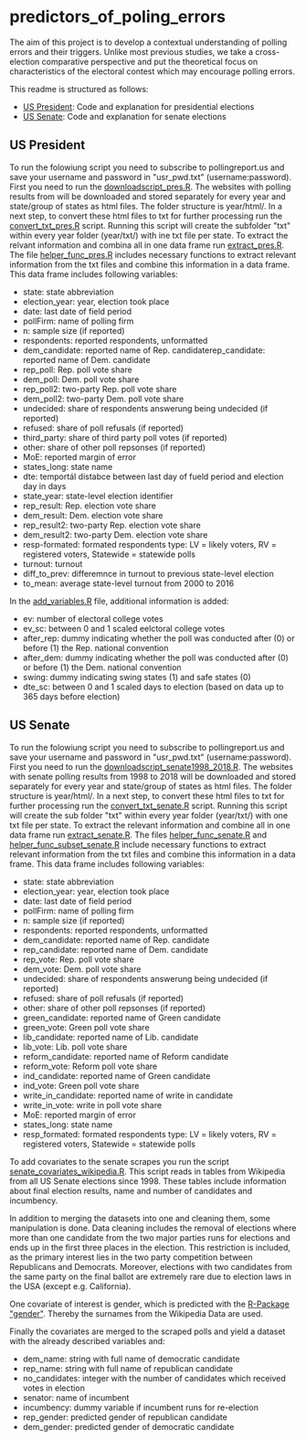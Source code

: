 # predictors_of_poling_errors
The aim of this project is to develop a contextual understanding of polling errors and their triggers. Unlike most previous studies, we take a cross-election comparative perspective and put the theoretical focus on characteristics of the electoral contest which may encourage polling errors.

This readme is structured as follows:

- [US President](https://github.com/SinaMaria412/predictors_of_polling_errors#us-president): Code and explanation for presidential elections
- [US Senate](https://github.com/SinaMaria412/predictors_of_polling_errors#us-senate): Code and explanation for senate elections

## US President

To run the folowiung script you need to subscribe to pollingreport.us and save your username and password in "usr_pwd.txt" (username:password).
First you need to run the [downloadscript_pres.R](https://github.com/SinaMaria412/predictors_of_polling_errors/blob/master/us_president/scrape/downloadscript_pres.R). The websites with polling results from will be downloaded and stored separately for every year and state/group of states as html files. The folder structure is year/html/. In a next step, to convert these html files to txt for further processing run the [convert_txt_pres.R](https://github.com/SinaMaria412/predictors_of_polling_errors/blob/master/us_president/scrape/convert_txt_pres.R) script. Running this script will create the subfolder "txt" within every year folder (year/txt/) with ine txt file per state. To extract the relvant information and combina all in one data frame run [extract_pres.R](https://github.com/SinaMaria412/predictors_of_polling_errors/blob/master/us_president/scrape/extract_pres.R). The file [helper_func_pres.R](https://github.com/SinaMaria412/predictors_of_polling_errors/blob/master/us_president/scrape/helper_func_pres.R) includes necessary functions to extract relevant information from the txt files and combine this information in a data frame. This data frame includes following variables:

- state: state abbreviation
- election_year: year, election took place
- date: last date of field period
- pollFirm: name of polling firm
- n: sample size (if reported)
- respondents: reported respondents, unformatted
- dem_candidate: reported name of Rep. candidaterep_candidate: reported name of Dem. candidate
- rep_poll: Rep. poll vote share 
- dem_poll: Dem. poll vote share 
- rep_poll2: two-party Rep. poll vote share 
- dem_poll2: two-party Dem. poll vote share 
- undecided: share of respondents answerung being undecided (if reported)
- refused: share of poll refusals (if reported)
- third_party: share of third party poll votes (if reported)
- other: share of other poll repsonses (if reported)
- MoE: reported margin of error
- states_long: state name
- dte: temportál distabce between last day of fueld period and election day in days
- state_year: state-level election identifier
- rep_result: Rep. election vote share
- dem_result: Dem. election vote share
- rep_result2: two-party Rep. election vote share
- dem_result2: two-party Dem. election vote share
- resp-formated: formated respondents type: LV = likely voters, RV = registered voters, Statewide = statewide polls
- turnout: turnout
- diff_to_prev: differemnce in turnout to previous state-level election
- to_mean: average state-level turnout from 2000 to 2016

In the [add_variables.R](https://github.com/SinaMaria412/predictors_of_polling_errors/blob/master/us_president/scrape/add_variables.R) file, additional information is added:

- ev: number of electoral college votes
- ev_sc: between 0 and 1 scaled eelctoral college votes
- after_rep: dummy indicating whether the poll was conducted after (0) or before (1) the Rep. national convention
- after_dem: dummy indicating whether the poll was conducted after (0) or before (1) the Dem. national convention
- swing: dummy indicating swing states (1) and safe states (0)
- dte_sc: between 0 and 1 scaled days to election (based on data up to 365 days before election)

## US Senate

To run the folowiung script you need to subscribe to pollingreport.us and save your username and password in "usr_pwd.txt" (username:password). First you need to run the [downloadscript_senate1998_2018.R](https://github.com/SinaMaria412/predictors_of_polling_errors/blob/master/us_senate/scrape/downloadscript_senate1998_2018.R). The websites with senate polling results from 1998 to 2018 will be downloaded and stored separately for every year and state/group of states as html files. The folder structure is year/html/. In a next step, to convert these html files to txt for further processing run the [convert_txt_senate.R](https://github.com/SinaMaria412/predictors_of_polling_errors/blob/master/us_senate/scrape/convert_txt_senate.R) script. Running this script will create the sub folder "txt" within every year folder (year/txt/) with one txt file per state. To extract the relevant information and combine all in one data frame run [extract_senate.R](https://github.com/SinaMaria412/predictors_of_polling_errors/blob/master/us_senate/scrape/extract_senate.R). The files [helper_func_senate.R](https://github.com/SinaMaria412/predictors_of_polling_errors/blob/master/us_senate/scrape/helper_func_senate.R) and [helper_func_subset_senate.R](https://github.com/SinaMaria412/predictors_of_polling_errors/blob/master/us_senate/scrape/helper_func_subset_senate.R) include necessary functions to extract relevant information from the txt files and combine this information in a data frame. This data frame includes following variables:

- state: state abbreviation
- election_year: year, election took place
- date: last date of field period
- pollFirm: name of polling firm
- n: sample size (if reported)
- respondents: reported respondents, unformatted
- dem_candidate: reported name of Rep. candidate
- rep_candidate: reported name of Dem. candidate
- rep_vote: Rep. poll vote share
- dem_vote: Dem. poll vote share
- undecided: share of respondents answerung being undecided (if reported)
- refused: share of poll refusals (if reported)
- other: share of other poll repsonses (if reported)
- green_candidate: reported name of Green candidate
- green_vote: Green poll vote share
- lib_candidate: reported name of Lib. candidate
- lib_vote: Lib. poll vote share
- reform_candidate: reported name of Reform candidate
- reform_vote: Reform poll vote share
- ind_candidate: reported name of Green candidate
- ind_vote: Green poll vote share
- write_in_candidate: reported name of write in candidate
- write_in_vote: write in poll vote share
- MoE: reported margin of error
- states_long: state name
- resp_formated: formated respondents type: LV = likely voters, RV = registered voters, Statewide = statewide polls


To add covariates to the senate scrapes you run the script [senate_covariates_wikipedia.R](https://github.com/SinaMaria412/predictors_of_polling_errors/blob/master/us_senate/covariates/senate_covariates_wikipedia.R). This script reads in tables from Wikipedia from all US Senate elections since 1998. These tables include information about final election results, name and number of candidates and incumbency. 

In addition to merging the datasets into one and cleaning them, some manipulation is done.
Data cleaning includes the removal of elections where more than one candidate from the two major parties runs for elections and ends up in the first three places in the election. This restriction is included, as the primary interest lies in the two party competition between Republicans and Democrats. Moreover, elections with two candidates from the same party on the final ballot are extremely rare due to election laws in the USA (except e.g. California).

One covariate of interest is gender, which is predicted with the [R-Package "gender"](https://cran.r-project.org/web/packages/gender/vignettes/predicting-gender.html). Thereby the surnames from the Wikipedia Data are used.

Finally the covariates are merged to the scraped polls and yield a dataset with the already described variables and:

- dem_name: string with full name of democratic candidate
- rep_name: string with full name of republican candidate
- no_candidates: integer with the number of candidates which received votes in election
- senator: name of incumbent
- incumbency: dummy variable if incumbent runs for re-election
- rep_gender: predicted gender of republican candidate
- dem_gender: predicted gender of democratic candidate
